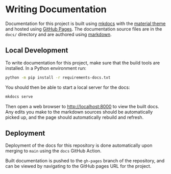 # Writing Documentation

Documentation for this project is built using [mkdocs](https://www.mkdocs.org/)
with the [material theme](https://squidfunk.github.io/mkdocs-material/)
and hosted using [GitHub Pages](https://pages.github.com/).
The documentation source files are in the `docs/` directory
and are authored using [markdown](https://docs.github.com/en/get-started/writing-on-github/getting-started-with-writing-and-formatting-on-github/basic-writing-and-formatting-syntax).

## Local Development

To write documentation for this project, make sure that the build tools are installed.
In a Python environment run:

```bash
python -m pip install -r requirements-docs.txt
```

You should then be able to start a local server for the docs:

```bash
mkdocs serve
```

Then open a web browser to [http://localhost:8000](http://localhost:8000) to view the built docs.
Any edits you make to the markdown sources should be automatically picked up,
and the page should automatically rebuild and refresh.

## Deployment

Deployment of the docs for this repository is done automatically upon merging to `main`
using the `docs` GitHub Action.

Built documentation is pushed to the `gh-pages` branch of the repository,
and can be viewed by navigating to the GitHub pages URL for the project.
